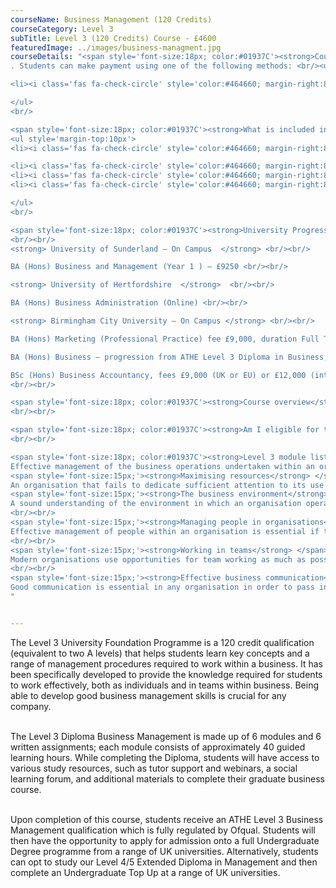 ```yaml
---
courseName: Business Management (120 Credits)
courseCategory: Level 3
subTitle: Level 3 (120 Credits) Course - £4600
featuredImage: ../images/business-managment.jpg
courseDetails: "<span style='font-size:18px; color:#01937C'><strong>Course Fees</strong></span><br/><br/> The fee for enrolling onto the level 3 course is £4600
. Students can make payment using one of the following methods: <br/><ul style='margin-top:10px'>

<li><i class='fas fa-check-circle' style='color:#464660; margin-right:8px'></i>  Bank transfer</li>

</ul> 
<br/>

<span style='font-size:18px; color:#01937C'><strong>What is included in the cost of my course?</strong></span>
<ul style='margin-top:10px'>
<li><i class='fas fa-check-circle' style='color:#464660; margin-right:8px'></i>  All course material, including online modules and written assignments </li>

<li><i class='fas fa-check-circle' style='color:#464660; margin-right:8px'></i>  Dedicated student support</li>
<li><i class='fas fa-check-circle' style='color:#464660; margin-right:8px'></i>  Access to an online social learning forum</li>
<li><i class='fas fa-check-circle' style='color:#464660; margin-right:8px'></i>  Assignment marking and feedback</li>

</ul> 
<br/>

<span style='font-size:18px; color:#01937C'><strong>University Progression</strong></span><br/><br/> On completion of this course students will have the opportunity to apply for admission onto a full BA Degree programme from a range of UK universities. Alternatively students can opt to study our Level 4/5 Extended Diploma in Management and then go on to complete a BA Top Up at a range of UK universities.
<br/><br/>
<strong> University of Sunderland – On Campus  </strong> <br/><br/>

BA (Hons) Business and Management (Year 1 ) – £9250 <br/><br/>

<strong> University of Hertfordshire  </strong>  <br/><br/>

BA (Hons) Business Administration (Online) <br/><br/>

<strong> Birmingham City University – On Campus </strong> <br/><br/>

BA (Hons) Marketing (Professional Practice) fee £9,000, duration Full Time 3 years <br/><br/>

BA (Hons) Business – progression from ATHE Level 3 Diploma in Business, fees £9,000 (UK or EU) or £12,000 (international), duration Full time 3 years / Sandwich 4 years <br/><br/>

BSc (Hons) Business Accountancy, fees £9,000 (UK or EU) or £12,000 (international), duration Full time 3 years / Sandwich 4 years
<br/><br/>

<span style='font-size:18px; color:#01937C'><strong>Course overview</strong></span><br/><br/> The level 3 course is made up of 6 modules and 6 written assignments. Each module consists of 40 guided learning hours of material with an additional 30-50 hours worth of optional materials that comprise of recommended exercises, recommended readings, Internet resources, and self-testing exercises.
<br/><br/>

<span style='font-size:18px; color:#01937C'><strong>Am I eligible for this progamm?</strong></span><br/><br/> This course is most suited to individuals who are at least 16 years old, have a high school education and wish to progress onto a degree at university, or the Undergraduate Level 4/5 Extended Diploma in Management with Richmond College.
<br/><br/> 

<span style='font-size:18px; color:#01937C'><strong>Level 3 module listing</strong></span><br/><br/> <span style='font-size:15px;'><strong>Managing business operations</strong></span> <br/><br/>
Effective management of the business operations undertaken within an organisation is the key to its overall success. No organisation will be able to achieve its objectives without effective management of its operations. This module is divided into six sections, each of which deals with one aspect of the management of business operations.<br/><br/>
<span style='font-size:15px;'><strong>Maximising resources</strong> </span> <br/><br/>
An organisation that fails to dedicate sufficient attention to its use of resources will prove to be unprofitable over time. By being observant and prudent, any organisation can achieve significant gains from the management of its resources.<br/><br/>
<span style='font-size:15px;'><strong>The business environment</strong> </span><br/><br/>
A sound understanding of the environment in which an organisation operates is a valuable asset in management. In order to make effective decisions, it is important for managers to be aware of the factors that influence the environment and the benefits which can be achieved from using the nature of the environment to good effect. Without such knowledge, it is easy to misjudge the consequence of any actions taken.
<br/><br/>
<span style='font-size:15px;'><strong>Managing people in organisations</strong> </span><br/><br/>
Effective management of people within an organisation is essential if the objectives of the organisation are to be achieved. People represent the single most important resource of the organisation and their needs must be understood and respected.
<br/><br/>
<span style='font-size:15px;'><strong>Working in teams</strong> </span><br/><br/>
Modern organisations use opportunities for team working as much as possible as this is an effective and proven method for getting the best performance from members of the workforce. Teams may be involved in all activities of an organisation – from production right through to financial decision making. This module looks at the role played by teams within organisations and how the human element interacts.
<br/><br/>
<span style='font-size:15px;'><strong>Effective business communication</strong> </span><br/><br/>
Good communication is essential in any organisation in order to pass information from one person to another. This module explains the need for effective communication and demonstrates how this can be achieved within a work environment.
"


---
```

The Level 3 University Foundation Programme is a 120 credit qualification (equivalent to two A levels) that helps students learn key concepts and a range of management procedures required to work within a business. It has been specifically developed to provide the knowledge required for students to work effectively, both as individuals and in teams within business. Being able to develop good business management skills is crucial for any company.<br/><br/>

The Level 3 Diploma Business Management is made up of 6 modules and 6 written assignments; each module consists of approximately 40 guided learning hours. While completing the Diploma, students will have access to various study resources, such as tutor support and webinars, a social learning forum, and additional materials to complete their graduate business course.<br/><br/>

Upon completion of this course, students receive an ATHE Level 3 Business Management qualification which is fully regulated by Ofqual. Students will then have the opportunity to apply for admission onto a full Undergraduate Degree programme from a range of UK universities. Alternatively, students can opt to study our Level 4/5 Extended Diploma in Management and then complete an Undergraduate Top Up at a range of UK universities.